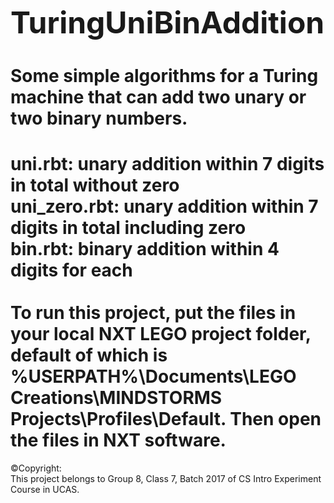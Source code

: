 <font size=36><b>TuringUniBinAddition</b></font>

Some simple algorithms for a Turing machine that can add two unary or two binary numbers.
===

uni.rbt: unary addition within 7 digits in total without zero<br>
uni_zero.rbt: unary addition within 7 digits in total including zero<br>
bin.rbt: binary addition within 4 digits for each<br>
<br>
To run this project, put the files in your local NXT LEGO project folder, default of which is %USERPATH%\\Documents\\LEGO Creations\\MINDSTORMS Projects\\Profiles\\Default. Then open the files in NXT software.
===

&copy;Copyright:<br>
This project belongs to Group 8, Class 7, Batch 2017 of CS Intro Experiment Course in UCAS.<br>
